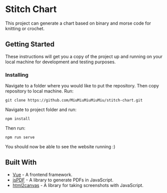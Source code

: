 # Stitch Chart

This project can generate a chart based on binary and morse code for knitting or crochet.

## Getting Started

These instructions will get you a copy of the project up and running on your local machine for development and testing purposes.

### Installing

Navigate to a folder where you would like to put the repository. Then copy repository to local machine. Run:

```
git clone https://github.com/MiuMiuMiuMiuMiu/stitch-chart.git
```

Navigate to project folder and run:
```
npm install
```

Then run:
```
npm run serve
```

You should now be able to see the website running :)

## Built With
* [Vue](https://vuejs.org/) - A frontend framework.
* [jsPDF](https://github.com/parallax/jsPDF) - A library to generate PDFs in JavaScript.
* [html2canvas](https://vuejs.org/) - A library for taking screenshots with JavaScript.